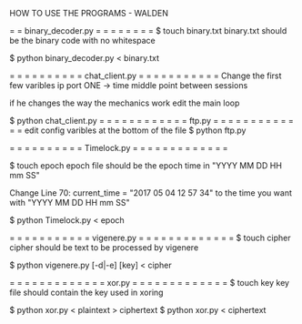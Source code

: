 HOW TO USE THE PROGRAMS - WALDEN

= = binary_decoder.py = = = = = = = = 
$ touch binary.txt
binary.txt should be the binary code with no whitespace

$ python binary_decoder.py < binary.txt
 
 = = = = = = = = = = chat_client.py = = = = = = = = = = =
Change the first few varibles 
ip
port
ONE -> time middle point between sessions

if he changes the way the mechanics work edit the main loop


$ python chat_client.py
 = = = = = = = = = = = = ftp.py = = = = = = = = = = = = =
edit config varibles at the bottom of the file
$ python ftp.py


 = = = = = = = = = = Timelock.py = = = = = = = = = = = = =

$ touch epoch
epoch file should be the epoch time in "YYYY MM DD HH mm SS"

Change Line 70:
    current_time = "2017 05 04 12 57 34" 
to the time you want with "YYYY MM DD HH mm SS"

$ python Timelock.py < epoch
    

 = = = = = = = = = = = vigenere.py = = = = = = = = = = = = =
$ touch cipher
cipher should be text to be processed by vigenere

$ python vigenere.py [-d|-e] [key] < cipher

 = = = = = = = = = = = = = xor.py = = = = = = = = = = = = = 
$ touch key
key file should contain the key used in xoring

$ python xor.py < plaintext > ciphertext
$ python xor.py < ciphertext
